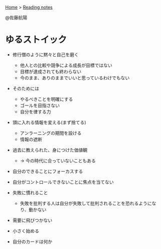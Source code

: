 <style>section h1 { color: #069; }</style>

[Home](/) > [Reading notes](/reading_notes/)

@佐藤航陽

ゆるストイック
===

* 修行僧のように黙々と自己を磨く
    * 他人との比較や競争による成長が目標ではない
    * 目標が達成されても終わらない
    * 今のまま、ありのままでいいと思っているわけでもない

* そのためには
    * やるべきことを明確にする
    * ゴールを目指さない
    * 自分を律する力

* 頭に入れる情報を変える(まず捨てる)
    * アンラーニングの期間を設ける
    * 情報の遮断

* 過去に教えられた、身につけた価値観
    * → 今の時代に合っていないこともある

* 自分のできることにフォーカスする
* 自分がコントロールできないことに焦点を当てない

* 失敗に慣れること
    * 失敗を批判する人は自分が失敗して批判されることを恐れるようになり、動かない

* 需要に飛びつかない
* 小さく始める
* 自分のカードは何か
